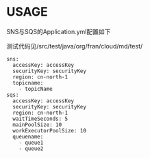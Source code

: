 

# USAGE


SNS与SQS的Application.yml配置如下

测试代码见/src/test/java/org/fran/cloud/md/test/

```
sns:
  accessKey: accessKey
  securityKey: securityKey
  region: cn-north-1
  topicname:
    - topicName
sqs:
  accessKey: accessKey
  securityKey: securityKey
  region: cn-north-1
  waitTimeSeconds: 5
  mainPoolSize: 10
  workExecutorPoolSize: 10
  queuename:
    - queue1
    - queue2

```



